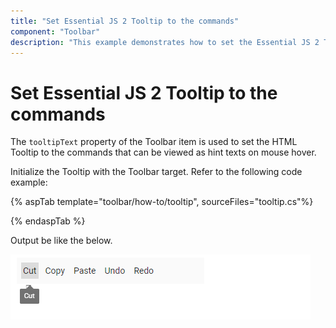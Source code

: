 ```yaml
---
title: "Set Essential JS 2 Tooltip to the commands"
component: "Toolbar"
description: "This example demonstrates how to set the Essential JS 2 Tooltip component to the Essential JS 2 Toolbar component commands."
---
```


# Set Essential JS 2 Tooltip to the commands

The `tooltipText` property of the Toolbar item is used to set the HTML Tooltip to the commands that can be viewed as hint texts on mouse hover.

Initialize the Tooltip with the Toolbar target. Refer to the following code example:

{% aspTab  template="toolbar/how-to/tooltip", sourceFiles="tooltip.cs"%}

{% endaspTab %}

Output be like the below.

![Alt text](../images/toolbar_tooltip.PNG)